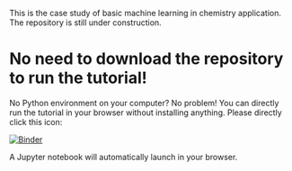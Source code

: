 This is the case study of basic machine learning in chemistry application.
The repository is still under construction.

# No need to download the repository to run the tutorial!
No Python environment on your computer? No problem! You can directly run the tutorial in your browser without installing anything.
Please directly click this icon:

[![Binder](https://mybinder.org/badge_logo.svg)](https://mybinder.org/v2/gh/euhruska/MLbook/HEAD?filepath=JupyterNotebook%2Fcase_study.ipynb)

A Jupyter notebook will automatically launch in your browser.
